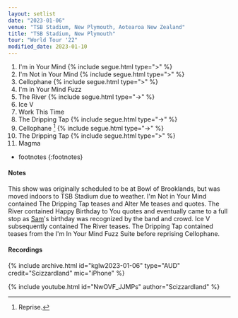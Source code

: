 ```yaml
---
layout: setlist
date: "2023-01-06"
venue: "TSB Stadium, New Plymouth, Aotearoa New Zealand"
title: "TSB Stadium, New Plymouth"
tour: "World Tour '22"
modified_date: 2023-01-10
---
```



1. I'm in Your Mind
   {% include segue.html type=">" %}
2. I'm Not in Your Mind
   {% include segue.html type=">" %}
3. Cellophane
   {% include segue.html type=">" %}
4. I'm in Your Mind Fuzz
5. The River
   {% include segue.html type="->" %}
6. Ice V
7. Work This Time
8. The Dripping Tap
   {% include segue.html type="->" %}
9. Cellophane
   [^1]
   {% include segue.html type="->" %}
10. The Dripping Tap
   {% include segue.html type=">" %}
11. Magma

<!--snippet-->

* footnotes
{:footnotes}
[^1]: Reprise.


#### Notes

This show was originally scheduled to be at Bowl of Brooklands, but was moved indoors to TSB Stadium due to weather. I'm Not in Your Mind contained The Dripping Tap teases and Alter Me teases and quotes. The River contained Happy Birthday to You quotes and eventually came to a full stop as [Sam][bio]'s birthday was recognized by the band and crowd. Ice V subsequently contained The River teases. The Dripping Tap contained teases from the I'm In Your Mind Fuzz Suite before reprising Cellophane.


#### Recordings

{% include archive.html id="kglw2023-01-06" type="AUD" credit="Scizzardland" mic="iPhone" %}

{% include youtube.html id="NwOVF_JJMPs" author="Scizzardland" %}


[bio]: /band-bio
